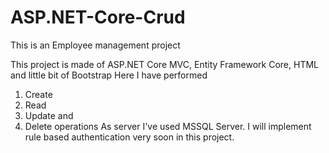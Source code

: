 # ASP.NET-Core-Crud

This is an Employee management project 

This project is made of ASP.NET Core MVC, Entity Framework Core, HTML and little bit of Bootstrap
Here I have performed 
1. Create 
2. Read 
3. Update and 
4. Delete operations 
As server I've used MSSQL Server.
I will implement rule based authentication very soon in this project.

